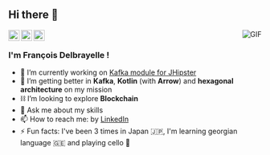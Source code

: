 ## Hi there 👋

<a href="https://github.com/fdelbrayelle">
  <img align="left" alt="François Delbrayelle's Github" width="22px" src="https://cdn.jsdelivr.net/npm/simple-icons@v3/icons/github.svg" />
</a>
<a href="https://www.linkedin.com/in/fdelbrayelle/">
  <img align="left" alt="François Delbrayelle
                         's Linkdein" width="22px" src="https://cdn.jsdelivr.net/npm/simple-icons@v3/icons/linkedin.svg" />
</a>
<a href="https://twitter.com/fdelbrayelle">
  <img align="left" alt="François Delbrayelle's Twitter" width="22px" src="https://cdn.jsdelivr.net/npm/simple-icons@v3/icons/twitter.svg" />
</a>

<img align="right" alt="GIF" src="https://github-readme-stats.vercel.app/api?username=fdelbrayelle&show_icons=true&count_private=true" />

<br />

### I'm François Delbrayelle !

- 🔭 I’m currently working on [Kafka module for JHipster](https://github.com/fdelbrayelle/generator-jhipster-kafka/)
- 🌱 I’m getting better in **Kafka**, **Kotlin** (with **Arrow**) and **hexagonal architecture** on my mission
- ⛓️ I’m looking to explore **Blockchain**
- 💬 Ask me about my skills
- 📫 How to reach me: by [LinkedIn](https://www.linkedin.com/in/fdelbrayelle/)
- ⚡ Fun facts: I've been 3 times in Japan 🇯🇵, I'm learning georgian language 🇬🇪 and playing cello 🎻
